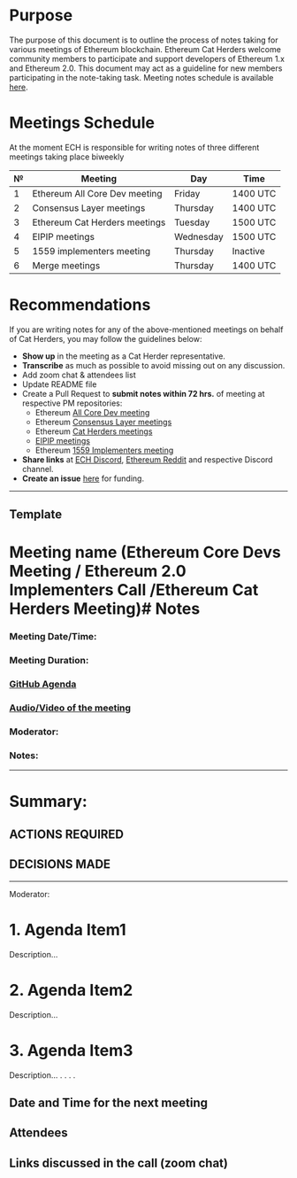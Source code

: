 # Purpose

The purpose of this document is to outline the process of notes taking for various meetings of Ethereum blockchain. Ethereum Cat Herders welcome community members to participate and support developers of Ethereum 1.x and Ethereum 2.0. This document may act as a guideline for new members participating in the note-taking task. Meeting notes schedule is available [here](https://docs.google.com/spreadsheets/d/1dPlsQHVmJQtViaoFSAEwtz5uTbvX0-kKOSiyvFoEKiA/edit#gid=0).


# Meetings Schedule
At the moment ECH is responsible for writing notes of three different meetings taking place biweekly


№  | Meeting                             | Day          | Time            |
---| ----------------------------------- | ------------ | --------------- |
1  | Ethereum All Core Dev meeting       | Friday       |  1400 UTC       |
2  | Consensus Layer meetings            | Thursday     |  1400 UTC       |
3  | Ethereum Cat Herders meetings       | Tuesday      |  1500 UTC       |
4  | EIPIP meetings                      | Wednesday    |  1500 UTC       |
5  | 1559 implementers meeting           | Thursday     |  Inactive       |   
6  | Merge meetings                      | Thursday     |  1400 UTC       |
  

# Recommendations

If you are writing notes for any of the above-mentioned meetings on behalf of Cat Herders, you may follow the guidelines below:

* **Show up** in the meeting as a Cat Herder representative.
* **Transcribe** as much as possible to avoid missing out on any discussion.
* Add zoom chat & attendees list
* Update README file
* Create a Pull Request to **submit notes within 72 hrs.** of meeting at respective PM repositories:
    * Ethereum [All Core Dev meeting](https://github.com/ethereum/pm/pulls)   
    * Ethereum [Consensus Layer meetings](https://github.com/ethereum/pm/tree/master/Consensus-Layer-Meetings) 
    * Ethereum [Cat Herders meetings](https://github.com/ethereum-cat-herders/PM/pulls)   
    * [EIPIP meetings](https://github.com/ethereum-cat-herders/EIPIP/pulls)
    * Ethereum [1559 Implementers meeting](https://github.com/ethereum/pm/pulls) 
* **Share links** at [ECH Discord](https://discord.io/EthCatHerders), [Ethereum Reddit](https://www.reddit.com/r/ethereum/) and respective Discord channel.
* **Create an issue** [here](https://github.com/ethereum-cat-herders/funding/issues) for funding.


----------------------


## Template

# Meeting name (Ethereum Core Devs Meeting / Ethereum 2.0 Implementers Call /Ethereum Cat Herders Meeting)# Notes



### Meeting Date/Time: 
### Meeting Duration:  
### [GitHub Agenda]()
### [Audio/Video of the meeting]()
### Moderator: 
### Notes: 

-----------------------------

# **Summary:**

## **ACTIONS REQUIRED** 



## **DECISIONS MADE**



-----------------------------

Moderator: 

# 1. Agenda Item1

Description...

# 2. Agenda Item2

Description...

# 3. Agenda Item3

Description...
.
.
.
.



## Date and Time for the next meeting


## Attendees

## Links discussed in the call (zoom chat)

